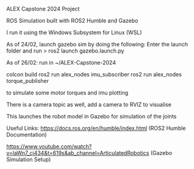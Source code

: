 ALEX Capstone 2024 Project

ROS Simulation built with ROS2 Humble and Gazebo

I run it using the Windows Subsystem for Linux (WSL)

As of 24/02, launch gazebo sim by doing the following:
Enter the launch folder and run > ros2 launch gazebo.launch.py

As of 26/02: run 
in ~/ALEX-Capstone-2024

colcon build
ros2 run alex_nodes imu_subscriber
ros2 run alex_nodes torque_publisher

to simulate some motor torques and imu plotting

There is a camera topic as well, add a camera to RVIZ to visualise

This launches the robot model in Gazebo for simulation of the joints

Useful Links: 
https://docs.ros.org/en/humble/index.html (ROS2 Humble Documentation)

https://www.youtube.com/watch?v=laWn7_cj434&t=619s&ab_channel=ArticulatedRobotics (Gazebo Simulation Setup)

